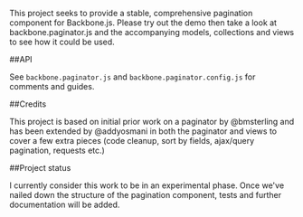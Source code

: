 This project seeks to provide a stable, comprehensive pagination component for Backbone.js. Please try out the demo then take a look at backbone.paginator.js and the accompanying models, collections and views to see how it could be used.

##API

See ```backbone.paginator.js``` and ```backbone.paginator.config.js``` for comments and guides.

##Credits

This project is based on initial prior work on a paginator by @bmsterling and has been extended by @addyosmani in both the paginator and views to cover a few extra pieces (code cleanup, sort by fields, ajax/query pagination, requests etc.)

##Project status

I currently consider this work to be in an experimental phase. Once we've nailed down the structure of the pagination component, tests and further documentation will be added.